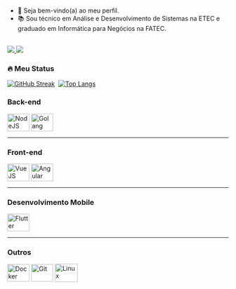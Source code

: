 <!-- <img align="right" src="https://user-images.githubusercontent.com/59755164/163805554-992cae7c-4401-4068-8efc-cb141762714d.gif" height="170"/> -->
<!-- ![Profile Views](https://komarev.com/ghpvc/?username=matheusadami&color=brightgreen) -->

<br/>

- :wave: Seja bem-vindo(a) ao meu perfil.
- :books:  Sou técnico em Análise e Desenvolvimento de Sistemas na ETEC e graduado em Informática para Negócios na FATEC.

<!--
<div align="center">
  <a href="https://github.com/matheusadami">
  <img height="180em" src="https://github-readme-stats.vercel.app/api?username=matheusadami&show_icons=true&theme=dark&include_all_commits=true&count_private=true"/>
  <img height="180em" src="https://github-readme-stats.vercel.app/api/top-langs/?username=matheusadami&layout=compact&langs_count=7&theme=dark"/>
</div>
-->

<!--
<br/>
<br/>

![Stats](https://github-readme-stats.vercel.app/api?username=matheusadami&show_icons=true&theme=dark&include_all_commits=true&count_private=true)
![Top Langs](https://github-readme-stats.vercel.app/api/top-langs/?username=matheusadami&layout=compact&langs_count=7&theme=dark)
-->

<br/>

<div>
  <a href="https://www.linkedin.com/in/matheus-adami/" target="_blank">
     <img src="https://img.shields.io/badge/-LinkedIn-%230077B5?style=for-the-badge&logo=linkedin&logoColor=white" target="_blank">
  </a>
  
  <a href="mailto:matheus.adami.dev@gmail.com">
     <img src="https://img.shields.io/badge/-Gmail-DB4437?style=for-the-badge&logo=gmail&logoColor=white" target="_blank"/>
  </a> 
</div>

### :fire: Meu Status
[![GitHub Streak](http://github-readme-streak-stats.herokuapp.com?user=matheusadami&theme=dark&background=1A1B27)](https://git.io/streak-stats)&nbsp;
[![Top Langs](https://github-readme-stats.vercel.app/api?username=matheusadami&theme=tokyonight)](https://github.com/anuraghazra/github-readme-stats)&nbsp;

<div style="display: inline_block">
  <h3>Back-end</h3>

  <img align="center" title="NodeJS" alt="NodeJS" height="40" width="50" src="https://cdn.jsdelivr.net/gh/devicons/devicon/icons/nodejs/nodejs-original.svg">
  <img align="center" title="Golang" alt="Golang" height="40" width="50" src="https://cdn.jsdelivr.net/gh/devicons/devicon@latest/icons/go/go-original-wordmark.svg">
  
  <hr>
</div>
  
<div style="display: inline_block">
  <h3>Front-end</h3>
  
  <img align="center" title="VueJS" alt="VueJS" height="40" width="50" src="https://cdn.jsdelivr.net/gh/devicons/devicon/icons/vuejs/vuejs-original.svg">
  <img align="center" title="Angular" alt="Angular" height="40" width="50" src="https://cdn.jsdelivr.net/gh/devicons/devicon@latest/icons/angular/angular-original.svg">
  
  <hr>
</div>
  
<div style="display: inline_block">
  <h3>Desenvolvimento Mobile</h3>

  <img align="center" title="Flutter" alt="Flutter" height="40" width="50" src="https://cdn.jsdelivr.net/gh/devicons/devicon/icons/flutter/flutter-original.svg">
  
  <hr>
</div>
  
<div style="display: inline_block">
  <h3>Outros</h3>

  <img align="center" title="Docker" alt="Docker" height="40" width="50" src="https://cdn.jsdelivr.net/gh/devicons/devicon/icons/docker/docker-plain-wordmark.svg"/>
  <img align="center" title="Git" alt="Git" height="40" width="50" src="https://cdn.jsdelivr.net/gh/devicons/devicon/icons/git/git-original.svg"/>
  <img align="center" title="Linux" alt="Linux" height="42" width="52" src="https://cdn.jsdelivr.net/gh/devicons/devicon/icons/linux/linux-original.svg" />
</div>

<!--
<br/>

![Snake animation](https://github.com/matheusadami/matheusadami/blob/output/github-contribution-grid-snake.svg)
-->
